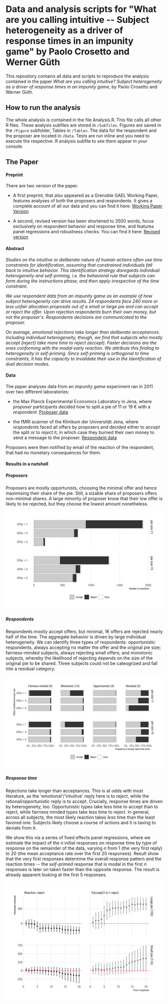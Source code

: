 # Data and analysis scripts for "What are you calling intuitive -- Subject heterogeneity as a driver of response times in an impunity game" by Paolo Crosetto and Werner Güth

This repository contains all data and scripts to reproduce the analysis contained in the paper *What are you calling intuitive? Subject heterogeneity as a driver of response times in an impunity game*, by Paolo Crosetto and Werner Güth.

## How to run the analysis

The whole analysis is contained in the file Analysis.R. This file calls all other R files. These analysis subfiles are stored in `/Subfiles`. Figures are saved in the `/Figure` subfolder, Tables in `/Tables`. The data for the respondent and the proposer are located in `/Data`. Tests are run inline and you need to execute the respective .R analysis subfile to see them appear in your console.

## The Paper

#### Preprint

There are two version of the paper.

-   A first preprint, that also appeared as a Grenoble GAEL Working Paper, features analyses of both the proposers and respondents. It gives a complete account of all our data and you can find it here: [Working Paper Version](Paper/Crosetto-Gueth-Working-paper-version.pdf)

-   A second, revised version has been shortened to 3500 words, focus exclusively on respondent behavior and response time, and features panel regressions and robustness checks. You can find it here: [Revised version](Paper/Crosetto-Gueth-Revised-shortened-version.pdf)

#### Abstract

*Studies on the intuitive or deliberate nature of human actions often use time constraints for identification, assuming that constrained individuals fall back to intuitive behavior. This identification strategy disregards individual heterogeneity and self-priming, i.e. the behavioral rule that subjects can form during the instructions phase, and then apply irrespective of the time constraint.*

*We use respondent data from an impunity game as an example of how subject heterogeneity can drive results. 24 respondents face 240 more or less unfair allocation proposals out of a small or large pie and can accept or reject the offer. Upon rejection respondents burn their own money, but not the proposer's. Respondents decisions are communicated to the proposer.*

*On average, emotional rejections take longer than deliberate acceptances. Including individual heterogeneity, though, we find that subjects who mostly accept (reject) take more time to reject (accept). Faster decisions are the ones conforming with the modal early reaction. We attribute this finding to heterogeneity in self-priming. Since self-priming is orthogonal to time constraints, it has the capacity to invalidate their use in the identification of dual decision modes.*

#### Data

The paper analyses data from an *impunity game* experiment ran in 2011 over two different laboratories:

-   the Max Planck Experimental Economics Laboratory in Jena, where *proposer* participants decided how to split a pie of 11 or 19 € with a *respondent*. [Proposer data](Data/proposers.csv)

-   the fMRI scanner of the Klinikum der Universität Jena, where *respondents* faced all offers by proposers and decided either to *accept* the split or to *reject* it, in which case they burned their own money to send a message to the proposer. [Respondent data](Data/respondents.csv)

Proposers were then notified by email of the reaction of the respondent, that had no monetary consequences for them.

#### Results in a nutshell

##### Proposers

Proposers are mostly opportunists, choosing the minimal offer and hence maximising their share of the pie. Still, a sizable share of proposers offers non-minimal shares. A large minority of proposer know that their low offer is likely to be rejected, but they choose the lowest amount nonetheless.

![](Figures/Figure_1.png)

##### Respondents

Respondents mostly accept offers, but minimal, 1€ offers are rejected nearly half of the time. The aggregate behavior is driven by large individual heterogeneity. We can identify three types of respondents: opportunistic respondents, always accepting no matter the offer and the original pie size; fairness-minded subjects, always rejecting small offers; and monotonic subjects, whereby the likelihood of rejecting depends on the size of the original pie to be shared. Three subjects could not be cateogrized and fall into a residual category.

![](Figures/Figure_3.png)

##### Response time

Rejections take longer than acceptances. This is at odds with most literature, as the 'emotional'/'intuitive' reply here is to reject, while the rational/opportunistic reply is to accept. Crucially, response times are driven by heterogeneity, too. Opportunistic types take less time to accept than to reject, while fairness minded types take less time to reject. In general, across all subjects, the most likely reaction takes *less* time than the least favored one. Subjects likely choose a course of actions and it is taxing to deviate from it.

We show this via a series of fixed effects panel regressions, where we estimate the impact of the *n* initial responses on response time by type of response on the remainder of the data, varying *n* from 1 (the very first reply) to 20 (the mean acceptance rate over the first 20 responses). Result show that the very first responses determine the overall response pattern and the reaction times -- the *self-primed* response that is modal in the first *n* responses is later on taken faster than the opposite response. The result is already apparent looking at the first 5 responses.

![](Figures/Figure_4.png)
